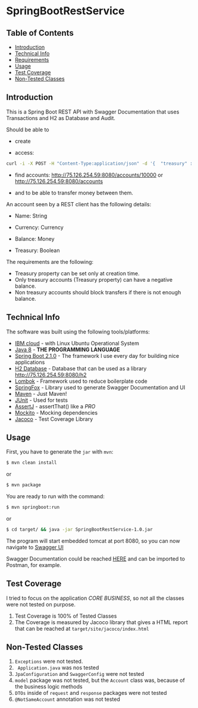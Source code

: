 # SpringBootRestService

## Table of Contents

- [Introduction](#introduction)
- [Technical Info](#technical-info)
- [Requirements](#requirements)
- [Usage](#usage)
- [Test Coverage](#test-coverage)
- [Non-Tested Classes](#non-tested-classes)

## Introduction

This is a Spring Boot REST API with Swagger Documentation that uses Transactions and H2 as Database and Audit.

Should	be	able	to	

- create	

- access:	

```sh
curl -i -X POST -H "Content-Type:application/json" -d '{  "treasury" : "true" , "currencyId" : 1, "nameId" : "abc", "balance" : 1000 }' http://localhost:8080/payment/pay?key=SHARED_KEY
``` 

- find	accounts: http://75.126.254.59:8080/accounts/10000 
or http://75.126.254.59:8080/accounts 

- and	to	be	able	to	transfer	money	between	them.	 

An	account	seen	by	a	REST	client	has	the	following	details:	 

- Name:	String		

- Currency:	Currency		

- Balance:	Money		

- Treasury:	Boolean		

The	requirements	are	the	following:	 

- Treasury	property	can	be	set	only	at	creation	time.	
- Only	treasury	accounts	(Treasury	property)	can	have	a	negative	balance.		
- Non	treasury	accounts	should	block	transfers	if	there	is	not	enough	balance.	


## Technical Info

The software was built using the following tools/platforms:
- [IBM cloud](http://75.126.254.59:8080/accounts) - with Linux Ubuntu Operational System
- [Java 8](https://www.java.com/pt_BR/) - **THE PROGRAMMING LANGUAGE**
- [Spring Boot 2.1.0](http://spring.io/projects/spring-boot) - The framework I use every day for building nice applications
- [H2 Database](http://www.h2database.com/html/main.html) - Database that can be used as a library http://75.126.254.59:8080/h2
- [Lombok](https://projectlombok.org/) - Framework used to reduce boilerplate code
- [SpringFox](http://springfox.github.io/springfox/) - Library used to generate Swagger Documentation and UI
- [Maven](https://maven.apache.org/) - Just Maven!
- [JUnit](https://junit.org/) - Used for tests
- [AssertJ](http://joel-costigliola.github.io/assertj/) - assertThat() like a *PRO*
- [Mockito](https://site.mockito.org/) - Mocking dependencies
- [Jacoco](https://www.eclemma.org/jacoco/trunk/doc/maven.html) - Test Coverage Library

## Usage

First, you have to generate the `jar` with `mvn`:

```sh
$ mvn clean install
```
or 

```sh
$ mvn package
```

You are ready to run with the command:

```sh
$ mvn springboot:run
```
or

```sh
$ cd target/ && java -jar SpringBootRestService-1.0.jar
```

The program will start embedded tomcat at port 8080, so you can now navigate to [Swagger UI](http://localhost:8080/swagger-ui.html)

Swagger Documentation could be reached [HERE](http://localhost:8080/v2/api-docs) and can be imported to Postman, for example.

## Test Coverage

I tried to focus on the application *CORE BUSINESS*, so not all the classes were not tested on purpose.

1. Test Coverage is 100% of Tested Classes
2. The Coverage is measured by Jacoco library that gives a HTML report that can be reached at `target/site/jacoco/index.html`

## Non-Tested Classes
1. `Exceptions` were not tested.
2. ` Application.java` was nos tested
3. `JpaConfiguration` and `SwaggerConfig` were not tested 
3. `model` package was not tested, but the `Account` class was, because of the business logic methods
4. `DTOs` inside of `request` and `response` packages were not tested
5. `@NotSameAccount` annotation was not tested
